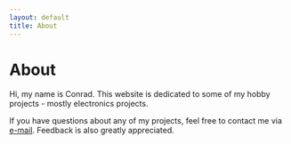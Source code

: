 ```yaml
---
layout: default
title: About
---
```

# About

Hi, my name is Conrad. This website is dedicated to some of my hobby projects - mostly electronics projects.

If you have questions about any of my projects, feel free to contact me via [e-mail](mailto:c.gstoettner@me.com). Feedback is also greatly appreciated.